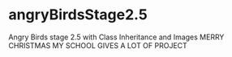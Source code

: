 # angryBirdsStage2.5
Angry Birds stage 2.5 with Class Inheritance and Images
MERRY CHRISTMAS 
MY SCHOOL GIVES A LOT OF PROJECT